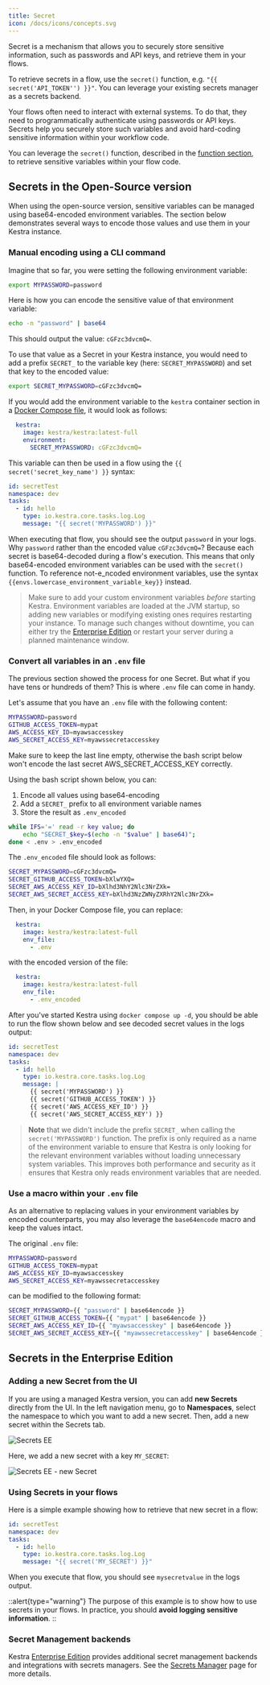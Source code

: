 ```yaml
---
title: Secret
icon: /docs/icons/concepts.svg
---
```


Secret is a mechanism that allows you to securely store sensitive information, such as passwords and API keys, and retrieve them in your flows.

To retrieve secrets in a flow, use the `secret()` function, e.g. `"{{ secret('API_TOKEN'') }}"`. You can leverage your existing secrets manager as a secrets backend.

Your flows often need to interact with external systems. To do that, they need to programmatically authenticate using passwords or API keys.  Secrets help you securely store such variables and avoid hard-coding sensitive information within your workflow code.

You can leverage the `secret()` function, described in the [function section](/docs/concepts/expression/function#secret), to retrieve sensitive variables within your flow code.


## Secrets in the Open-Source version

When using the open-source version, sensitive variables can be managed using base64-encoded environment variables. The section below demonstrates several ways to encode those values and use them in your Kestra instance.

### Manual encoding using a CLI command

Imagine that so far, you were setting the following environment variable:

```bash
export MYPASSWORD=password
```

Here is how you can encode the sensitive value of that environment variable:

```bash
echo -n "password" | base64
```

This should output the value: `cGFzc3dvcmQ=`.

To use that value as a Secret in your Kestra instance, you would need to add a prefix `SECRET_` to the variable key (here: `SECRET_MYPASSWORD`) and set that key to the encoded value:

```bash
export SECRET_MYPASSWORD=cGFzc3dvcmQ=
```

If you would add the environment variable to the `kestra` container section in a [Docker Compose file](https://github.com/kestra-io/kestra/blob/develop/docker-compose.yml#L22), it would look as follows:

```yaml
  kestra:
    image: kestra/kestra:latest-full
    environment:
      SECRET_MYPASSWORD: cGFzc3dvcmQ=
```

This variable can then be used in a flow using the `{{ secret('secret_key_name') }}` syntax:

```yaml
id: secretTest
namespace: dev
tasks:
  - id: hello
    type: io.kestra.core.tasks.log.Log
    message: "{{ secret('MYPASSWORD') }}"
```

When executing that flow, you should see the output `password` in your logs. Why `password` rather than the encoded value `cGFzc3dvcmQ=`? Because each secret is base64-decoded during a flow's execution. This means that only base64-encoded environment variables can be used with the `secret()` function. To reference not-e_ncoded environment variables, use the syntax `{{envs.lowercase_environment_variable_key}}` instead.


> Make sure to add your custom environment variables *before* starting Kestra. Environment variables are loaded at the JVM startup, so adding new variables or modifying existing ones requires restarting your instance. To manage such changes without downtime, you can either try the [Enterprise Edition](/enterprise) or restart your server during a planned maintenance window.


### Convert all variables in an `.env` file

The previous section showed the process for one Secret. But what if you have tens or hundreds of them? This is where `.env` file can come in handy.

Let's assume that you have an `.env` file with the following content:

```bash
MYPASSWORD=password
GITHUB_ACCESS_TOKEN=mypat
AWS_ACCESS_KEY_ID=myawsaccesskey
AWS_SECRET_ACCESS_KEY=myawssecretaccesskey

```

Make sure to keep the last line empty, otherwise the bash script below won't encode the last secret AWS_SECRET_ACCESS_KEY correctly.

Using the bash script shown below, you can:
1. Encode all values using base64-encoding
2. Add a `SECRET_` prefix to all environment variable names
3. Store the result as `.env_encoded`

```bash
while IFS='=' read -r key value; do
    echo "SECRET_$key=$(echo -n "$value" | base64)";
done < .env > .env_encoded
```

The `.env_encoded` file should look as follows:

```bash
SECRET_MYPASSWORD=cGFzc3dvcmQ=
SECRET_GITHUB_ACCESS_TOKEN=bXlwYXQ=
SECRET_AWS_ACCESS_KEY_ID=bXlhd3NhY2Nlc3NrZXk=
SECRET_AWS_SECRET_ACCESS_KEY=bXlhd3NzZWNyZXRhY2Nlc3NrZXk=
```

Then, in your Docker Compose file, you can replace:

```yaml
  kestra:
    image: kestra/kestra:latest-full
    env_file:
      - .env
```

with the encoded version of the file:

```yaml
  kestra:
    image: kestra/kestra:latest-full
    env_file:
      - .env_encoded
```

After you've started Kestra using `docker compose up -d`, you should be able to run the flow shown below and see decoded secret values in the logs output:

```yaml
id: secretTest
namespace: dev
tasks:
  - id: hello
    type: io.kestra.core.tasks.log.Log
    message: |
      {{ secret('MYPASSWORD') }}
      {{ secret('GITHUB_ACCESS_TOKEN') }}
      {{ secret('AWS_ACCESS_KEY_ID') }}
      {{ secret('AWS_SECRET_ACCESS_KEY') }}
```

> **Note** that we didn't include the prefix `SECRET_` when calling the `secret('MYPASSWORD')` function. The prefix is only required as a name of the environment variable to ensure that Kestra is only looking for the relevant environment variables without loading unnecessary system variables. This improves both performance and security as it ensures that Kestra only reads environment variables that are needed.


### Use a macro within your `.env` file

As an alternative to replacing values in your environment variables by encoded counterparts, you may also leverage the `base64encode` macro and keep the values intact.

The original `.env` file:

```bash
MYPASSWORD=password
GITHUB_ACCESS_TOKEN=mypat
AWS_ACCESS_KEY_ID=myawsaccesskey
AWS_SECRET_ACCESS_KEY=myawssecretaccesskey
```

can be modified to the following format:

```bash
SECRET_MYPASSWORD={{ "password" | base64encode }}
SECRET_GITHUB_ACCESS_TOKEN={{ "mypat" | base64encode }}
SECRET_AWS_ACCESS_KEY_ID={{ "myawsaccesskey" | base64encode }}
SECRET_AWS_SECRET_ACCESS_KEY={{ "myawssecretaccesskey" | base64encode }}
```

## Secrets in the Enterprise Edition

### Adding a new Secret from the UI

If you are using a managed Kestra version, you can add **new Secrets** directly from the UI. In the left navigation menu, go to **Namespaces**, select the namespace to which you want to add a new secret. Then, add a new secret within the Secrets tab.

![Secrets EE](/docs/developer-guide/secrets/secrets-ee-1.png)

Here, we add a new secret with a key `MY_SECRET`:

![Secrets EE - new Secret](/docs/developer-guide/secrets/secrets-ee-2.png)


### Using Secrets in your flows
Here is a simple example showing how to retrieve that new secret in a flow:

```yaml
id: secretTest
namespace: dev
tasks:
  - id: hello
    type: io.kestra.core.tasks.log.Log
    message: "{{ secret('MY_SECRET') }}"
```

When you execute that flow, you should see `mysecretvalue` in the logs output.

::alert{type="warning"}
The purpose of this example is to show how to use secrets in your flows. In practice, you should **avoid logging sensitive information**.
::

### Secret Management backends

Kestra [Enterprise Edition](/enterprise) provides additional secret management backends and integrations with secrets managers. See the [Secrets Manager](../06.enterprise/secrets-manager.md) page for more details.


